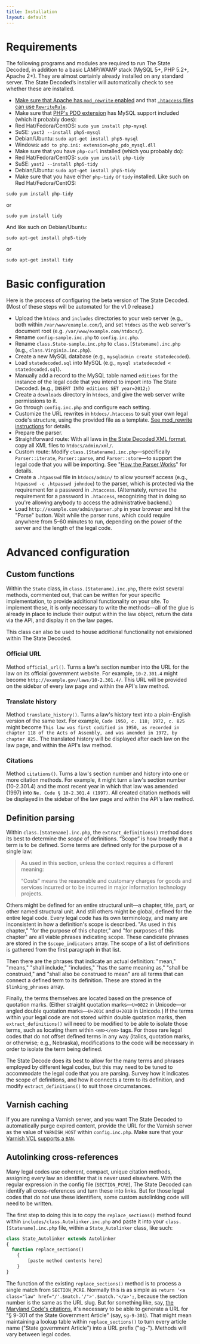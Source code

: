 ```yaml
---
title: Installation
layout: default
---
```


# Requirements

The following programs and modules are required to run The State Decoded, in addition to a basic LAMP/WAMP stack (MySQL 5+, PHP 5.2+, Apache 2+). They are almost certainly already installed on any standard server. The State Decoded’s installer will automatically check to see whether these are installed.

* <a href="http://stackoverflow.com/questions/9021425/how-to-check-if-mod-rewrite-is-enabled-in-php">Make sure that Apache has `mod_rewrite` enabled</a> and that <a href="https://help.ubuntu.com/community/EnablingUseOfApacheHtaccessFiles">`.htaccess` files can use `RewriteRule`</a>.
* Make sure that <a href="http://php.net/manual/en/book.pdo.php">PHP's PDO extension</a> has MySQL support included (which it probably does):
* Red Hat/Fedora/CentOS: `sudo yum install php-mysql`
* SuSE: `yast2 --install php5-mysql`
* Debian/Ubuntu: `sudo apt-get install php5-mysql`
* Windows: `add to php.ini: extension=php_pdo_mysql.dll`
* Make sure that you have `php-curl` installed (which you probably do):
* Red Hat/Fedora/CentOS: `sudo yum install php-tidy`
* SuSE: `yast2 --install php5-tidy`
* Debian/Ubuntu: `sudo apt-get install php5-tidy`
* Make sure that you have either `php-tidy` or `tidy` installed. Like such on Red Hat/Fedora/CentOS:


```
sudo yum install php-tidy
```

or

```
sudo yum install tidy
```

And like such on Debian/Ubuntu:

```
sudo apt-get install php5-tidy
```

or

```
sudo apt-get install tidy
```

# Basic configuration

Here is the process of configuring the beta version of The State Decoded. (Most of these steps will be automated for the v1.0 release.)

* Upload the `htdocs` and `includes` directories to your web server (e.g., both within `/var/www/example.com/`), and set `htdocs` as the web server's document root (e.g. `/var/www/example.com/htdocs/`).
* Rename `config-sample.inc.php` to `config.inc.php`.
* Rename `class.State-sample.inc.php` to `class.[Statename].inc.php` (e.g., `class.Virginia.inc.php`).
* Create a new MySQL database (e.g., `mysqladmin create statedecoded`).
* Load `statedecoded.sql` into MySQL (e.g., `mysql statedecoded < statedecoded.sql`).
* Manually add a record to the MySQL table named `editions` for the instance of the legal code that you intend to import into The State Decoded. (e.g., `INSERT INTO editions SET year=2012;`)
* Create a `downloads` directory in `htdocs`, and give the web server write permissions to it.
* Go through `config.inc.php` and configure each setting.
* Customize the URL rewrites in `htdocs/.htaccess` to suit your own legal code's structure, using the provided file as a template. [See mod_rewrite instructions](http://httpd.apache.org/docs/current/mod/mod_rewrite.html) for details.
* Prepare the parser.
* Straightforward route: With all laws in [the State Decoded XML format](xml-format.html), copy all XML files to `htdocs/admin/xml/`.
* Custom route: Modify `class.[Statename].inc.php`—specifically `Parser::iterate`, `Parser::parse`, and `Parser::store`—to support the legal code that you will be importing. See "[How the Parser Works](parser.html)" for details.
* Create a `.htpasswd` file in `htdocs/admin/` to allow yourself access (e.g., `htpasswd -c .htpasswd johndoe`) to the parser, which is protected via the requirement for a password in `.htaccess`. (Alternately, remove the requirement for a password in `.htaccess`, recognizing that in doing so you're allowing anybody to access the administrative backend.)
* Load `http://example.com/admin/parser.php` in your browser and hit the "Parse" button. Wait while the parser runs, which could require anywhere from 5–60 minutes to run, depending on the power of the server and the length of the legal code.


# Advanced configuration

## Custom functions

Within the `State` class, in `class.[Statename].inc.php`, there exist several methods, commented out, that can be written for your specific implementation, to provide additional functionality on your site. To implement these, it is only necessary to write the methods—all of the glue is already in place to include their output within the law object, return the data via the API, and display it on the law pages.

This class can also be used to house additional functionality not envisioned within The State Decoded.

### Official URL

Method `official_url()`. Turns a law's section number into the URL for the law on its official government website. For example, `10-2.301.4` might become `http://example.gov/laws/10-2.301.4/`. This URL will be provided on the sidebar of every law page and within the API's law method.

### Translate history

Method `translate_history()`. Turns a law's history text into a plain-English version of the same text. For example, `Code 1950, c. 118; 1972, c. 825` might become `This law was first codified in 1950, as recorded in chapter 118 of the Acts of Assembly, and was amended in 1972, by chapter 825.` The translated history will be displayed after each law on the law page, and within the API's law method.

### Citations

Method `citations()`. Turns a law's section number and history into one or more citation methods. For example, it might turn a law's section number (10-2.301.4) and the most recent year in which that law was amended (1997) into `Ne. Code § 10-2.301.4 (1997)`. All created citation methods will be displayed in the sidebar of the law page and within the API's law method.

## Definition parsing

Within `class.[Statename].inc.php`, the `extract_definitions()` method does its best to determine the *scope* of definitions. “Scope” is how broadly that a term is to be defined. Some terms are defined only for the purpose of a single law:

> As used in this section, unless the context requires a different meaning:
> 
> “Costs” means the reasonable and customary charges for goods and services incurred or to be incurred in major information technology projects.

Others might be defined for an entire structural unit—a chapter, title, part, or other named structural unit. And still others might be global, defined for the entire legal code. Every legal code has its own terminology, and many are inconsistent in how a definition's scope is described. "As used in this chapter," "for the purpose of this chapter," and "for purposes of this chapter" are all viable phrases indicating scope. These candidate phrases are stored in the `$scope_indicators` array. The scope of a list of definitions is gathered from the first paragraph in that list.

Then there are the phrases that indicate an actual definition: "mean," "means," "shall include," "includes," "has the same meaning as," "shall be construed," and "shall also be construed to mean" are all terms that can connect a defined term to its definition. These are stored in the `$linking_phrases` array.

Finally, the terms themselves are located based on the presence of quotation marks. (Either straight quotation marks—`U+0022` in Unicode—or angled double quotation marks—`U+201C` and `U+201D` in Unicode.) If the terms within your legal code are not stored within double quotation marks, then `extract_definitions()` will need to be modified to be able to isolate those terms, such as locating them within `<em></em>` tags. For those rare legal codes that do not offset defined terms in any way (italics, quotation marks, or otherwise; e.g., Nebraska), modifications to the code will be necessary in order to isolate the term being defined.

The State Decode does its best to allow for the many terms and phrases employed by different legal codes, but this may need to be tuned to accommodate the legal code that you are parsing. Survey how it indicates the scope of definitions, and how it connects a term to its definition, and modify `extract_definitions()` to suit those circumstances.

## Varnish caching

If you are running a Varnish server, and you want The State Decoded to automatically purge expired content, provide the URL for the Varnish server as the value of `VARNISH_HOST` within `config.inc.php`. Make sure that your [Varnish VCL](https://www.varnish-cache.org/docs/2.1/tutorial/vcl.html) [supports a `BAN`](https://www.varnish-cache.org/docs/3.0/tutorial/purging.html#bans).

## Autolinking cross-references

Many legal codes use coherent, compact, unique citation methods, assigning every law an identifier that is never used elsewhere. With the regular expression in the config file (`SECTION_PCRE`), The State Decoded can identify all cross-references and turn these into links. But for those legal codes that do not use these identifiers, some custom autolinking code will need to be written.

The first step to doing this is to copy the `replace_sections()` method found within `includes/class.Autolinker.inc.php` and paste it into your `class.[Statename].inc.php` file, within a `State_Autolinker` class, like such:

```php
class State_Autolinker extends Autolinker
{
  function replace_sections()
    {
        [paste method contents here]
    }
}
```

The function of the existing `replace_sections()` method is to process a single match from `SECTION_PCRE`. Normally this is as simple as `return '<a class="law" href="/'.$match.'/">'.$match.'</a>';`, because the section number is the same as the URL slug. But for something like, say, [the Maryland Code's citations](https://github.com/statedecoded/law-identifier/blob/master/Maryland.md), it's necessary to be able to generate a URL for "§ 9-301 of the State Government Article" (say, `sg-9-301`). That might mean maintaining a lookup table within `replace_sections()` to turn every article name ("State government Article") into a URL prefix ("sg-"). Methods will vary between legal codes.

